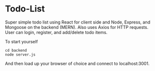# Todo-List

Super simple todo list using React for client side and Node, Express, and Mongoose on the backend (MERN). Also uses Axios for HTTP requests. User can login, register, and add/delete todo items. 

To start yourself
```
cd backend
node server.js
```
And then load up your browser of choice and connect to localhost:3001.

